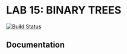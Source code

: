 
# LAB 15: BINARY TREES
[![Build Status](https://travis-ci.org/LizabethPetersen/15-BinaryTree.svg?branch=master)](https://travis-ci.org/LizabethPetersen/15-BinaryTree)

## Documentation